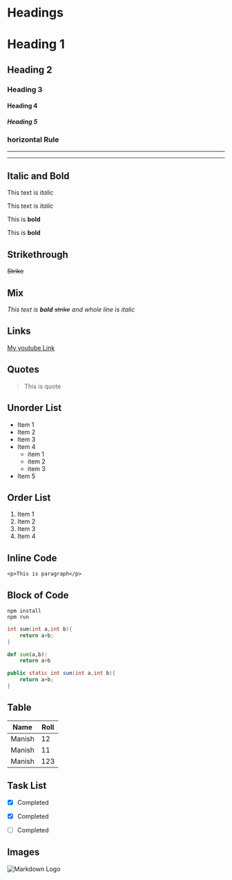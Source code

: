 # Headings

# Heading 1
## Heading 2
### Heading 3
#### Heading 4
##### Heading 5

### horizontal Rule
---
---

## Italic and Bold

This text is _italic_

This text is *italic*

This is **bold**

This is __bold__

## Strikethrough
~~Strike~~  

## Mix

_This text is **bold** ~~strike~~ and whole line is italic_


## Links

[My youtube Link](https://www.youtube.com/watch?v=QE0lyWodWdU, "Code for Tonight")


## Quotes

> This is quote
<!-- >> This is also quote -->

## Unorder List

* Item 1
* Item 2
* Item 3
* Item 4
  * item 1
  * item 2
  * item 3
* Item 5

## Order List

1. Item 1
1. Item 2
1. Item 3
1. Item 4


## Inline Code
`<p>This is paragraph</p>`


## Block of Code

```
npm install
npm run

```

```C++
int sum(int a,int b){
    return a+b;
}
```

``` python
def sum(a,b):
    return a+b
```

```java
public static int sum(int a,int b){
    return a+b;
}
```

## Table

| Name  | Roll |
|-------|------|
|Manish | 12   |
|Manish | 11   |
|Manish | 123  |


## Task List 

* [x] Completed
* [x] Completed
* [ ] Completed


## Images

![Markdown Logo](https://markdown-here.com/img/icon256.png)


